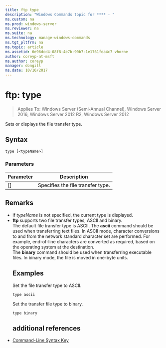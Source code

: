 ```yaml
---
title: ftp type
description: "Windows Commands topic for **** - "
ms.custom: na
ms.prod: windows-server
ms.reviewer: na
ms.suite: na
ms.technology: manage-windows-commands
ms.tgt_pltfrm: na
ms.topic: article
ms.assetid: 6e96dcd4-08f8-4e7b-90b7-1e1761fea4c7 vhorne
author: coreyp-at-msft
ms.author: coreyp
manager: dongill
ms.date: 10/16/2017
---
```

# ftp: type

>Applies To: Windows Server (Semi-Annual Channel), Windows Server 2016, Windows Server 2012 R2, Windows Server 2012

Sets or displays the file transfer type.   
## Syntax  
```  
type [<typeName>]  
```  
### Parameters  

|  Parameter   |            Description            |
|--------------|-----------------------------------|
| [<typeName>] | Specifies the file transfer type. |

## Remarks  
- if *typeName* is not specified, the current type is displayed.  
- **ftp** supports two file transfer types, ASCII and binary.  
  The default file transfer type is ASCII.  The **ascii** command should be used when transferring text files. In ASCII mode, character conversions to and from the network standard character set are performed. For example, end-of-line characters are converted as required, based on the operating system at the destination.  
  The **binary** command should be used when transferring executable files. In binary mode, the file is moved in one-byte units.  
  ## <a name="BKMK_Examples"></a>Examples  
  Set the file transfer type to ASCII.  
  ```  
  type ascii  
  ```  
  Set the transfer file type to binary.  
  ```  
  type binary  
  ```  
  ## additional references  
- [Command-Line Syntax Key](command-line-syntax-key.md)  
